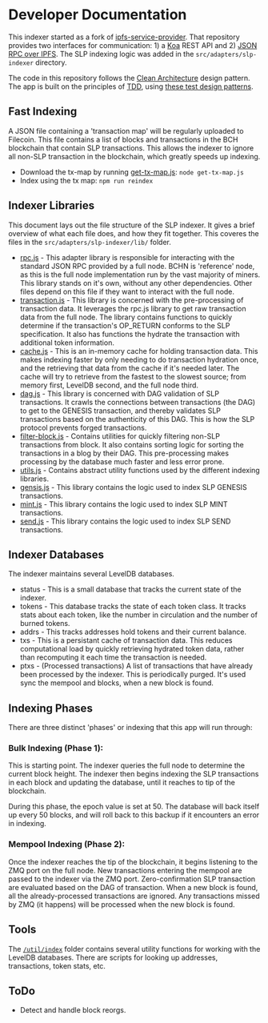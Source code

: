 # Developer Documentation

This indexer started as a fork of [ipfs-service-provider](https://github.com/Permissionless-Software-Foundation/ipfs-service-provider). That repository provides two interfaces for communication: 1) a [Koa](https://koajs.com/) REST API and 2) [JSON RPC over IPFS](https://troutsblog.com/blog/ipfs-service-providers). The SLP indexing logic was added in the `src/adapters/slp-indexer` directory.

The code in this repository follows the [Clean Architecture](https://troutsblog.com/blog/clean-architecture) design pattern. The app is built on the principles of [TDD](https://tanzu.vmware.com/content/blog/why-tdd), using [these test design patterns](https://youtu.be/lE3RYnchHps).


## Fast Indexing
A JSON file containing a 'transaction map' will be regularly uploaded to Filecoin. This file contains a list of blocks and transactions in the BCH blockchain that contain SLP transactions. This allows the indexer to ignore all non-SLP transaction in the blockchain, which greatly speeds up indexing.

- Download the tx-map by running [get-tx-map.js](../src/adapters/slp-indexer/tx-maps/get-tx-map.js): `node get-tx-map.js`
- Index using the tx map: `npm run reindex`


## Indexer Libraries

This document lays out the file structure of the SLP indexer. It gives a brief overview of what each file does, and how they fit together. This coveres the files in the `src/adapters/slp-indexer/lib/` folder.

- [rpc.js](../src/adapters/slp-indexer/lib/rpc.js) - This adapter library is responsible for interacting with the standard JSON RPC provided by a full node. BCHN is 'reference' node, as this is the full node implementation run by the vast majority of miners. This library stands on it's own, without any other dependencies. Other files depend on this file if they want to interact with the full node.<br />
- [transaction.js](../src/adapters/slp-indexer/lib/transaction.js) - This library is concerned with the pre-processing of transaction data. It leverages the rpc.js library to get raw transaction data from the full node. The library contains functions to quickly determine if the transaction's OP_RETURN conforms to the SLP specification. It also has functions the hydrate the transaction with additional token information.<br />
- [cache.js](../src/adapters/slp-indexer/lib/cache.js) - This is an in-memory cache for holding transaction data. This makes indexing faster by only needing to do transaction hydration once, and the retrieving that data from the cache if it's needed later. The cache will try to retrieve from the fastest to the slowest source; from memory first, LevelDB second, and the full node third.
- [dag.js](../src/adapters/slp-indexer/lib/dag.js) - This library is concerned with DAG validation of SLP transactions. It crawls the connections between transactions (the DAG) to get to the GENESIS transaction, and thereby validates SLP transactions based on the authenticity of this DAG. This is how the SLP protocol prevents forged transactions.
- [filter-block.js](../src/adapters/slp-indexer/lib/filter-block.js) - Contains utilities for quickly filtering non-SLP transactions from block. It also contains sorting logic for sorting the transactions in a blog by their DAG. This pre-processing makes processing by the database much faster and less error prone.
- [utils.js](../src/adapters/slp-indexer/lib/utils.js) - Contains abstract utility functions used by the different indexing libraries.
- [gensis.js](../src/adapters/slp-indexer/lib/genesis.js) - This library contains the logic used to index SLP GENESIS transactions.
- [mint.js](../src/adapters/slp-indexer/lib/mint.js) - This library contains the logic used to index SLP MINT transactions.
- [send.js](../src/adapters/slp-indexer/lib/send.js) - This library contains the logic used to index SLP SEND transactions.

## Indexer Databases
The indexer maintains several LevelDB databases.

- status - This is a small database that tracks the current state of the indexer.
- tokens - This database tracks the state of each token class. It tracks stats about each token, like the number in circulation and the number of burned tokens.
- addrs - This tracks addresses hold tokens and their current balance.
- txs - This is a persistant cache of transaction data. This reduces computational load by quickly retrieving hydrated token data, rather than recomputing it each time the transaction is needed.
- ptxs - (Processed transactions) A list of transactions that have already been processed by the indexer. This is periodically purged. It's used sync the mempool and blocks, when a new block is found.

## Indexing Phases
There are three distinct 'phases' or indexing that this app will run through:

### Bulk Indexing (Phase 1):
This is starting point. The indexer queries the full node to determine the current block height. The indexer then begins indexing the SLP transactions in each block and updating the database, until it reaches to tip of the blockchain.

During this phase, the epoch value is set at 50. The database will back itself up every 50 blocks, and will roll back to this backup if it encounters an error in indexing.

### Mempool Indexing (Phase 2):
Once the indexer reaches the tip of the blockchain, it begins listening to the ZMQ port on the full node. New transactions entering the mempool are passed to the indexer via the ZMQ port. Zero-confirmation SLP transaction are evaluated based on the DAG of transaction. When a new block is found, all the already-processed transactions are ignored. Any transactions missed by ZMQ (it happens) will be processed when the new block is found.

## Tools
The [`/util/index`](../util/index) folder contains several utility functions for working with the LevelDB databases. There are scripts for looking up addresses, transactions, token stats, etc.

## ToDo

- Detect and handle block reorgs.
